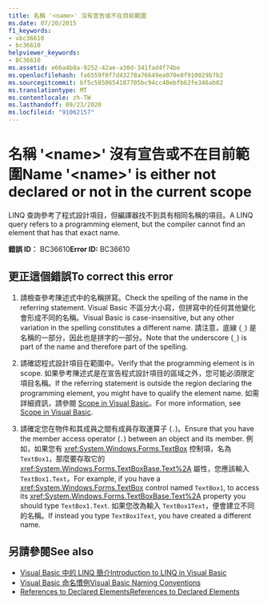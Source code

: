 ```yaml
---
title: 名稱 '<name>' 沒有宣告或不在目前範圍
ms.date: 07/20/2015
f1_keywords:
- vbc36610
- bc36610
helpviewer_keywords:
- BC36610
ms.assetid: e66a4b8a-9252-42ae-a30d-341fad4f74be
ms.openlocfilehash: fa6559f0f7d43278a76649ea070e0f910029b7b2
ms.sourcegitcommit: bf5c5850654187705bc94cc40ebfb62fe346ab02
ms.translationtype: MT
ms.contentlocale: zh-TW
ms.lasthandoff: 09/23/2020
ms.locfileid: "91062157"
---
```

# <a name="name-name-is-either-not-declared-or-not-in-the-current-scope"></a><span data-ttu-id="42522-102">名稱 '\<name>' 沒有宣告或不在目前範圍</span><span class="sxs-lookup"><span data-stu-id="42522-102">Name '\<name>' is either not declared or not in the current scope</span></span>

<span data-ttu-id="42522-103">LINQ 查詢參考了程式設計項目，但編譯器找不到具有相同名稱的項目。</span><span class="sxs-lookup"><span data-stu-id="42522-103">A LINQ query refers to a programming element, but the compiler cannot find an element that has that exact name.</span></span>  
  
 <span data-ttu-id="42522-104">**錯誤 ID︰** BC36610</span><span class="sxs-lookup"><span data-stu-id="42522-104">**Error ID:** BC36610</span></span>  
  
## <a name="to-correct-this-error"></a><span data-ttu-id="42522-105">更正這個錯誤</span><span class="sxs-lookup"><span data-stu-id="42522-105">To correct this error</span></span>  
  
1. <span data-ttu-id="42522-106">請檢查參考陳述式中的名稱拼寫。</span><span class="sxs-lookup"><span data-stu-id="42522-106">Check the spelling of the name in the referring statement.</span></span> <span data-ttu-id="42522-107">Visual Basic 不區分大小寫，但拼寫中的任何其他變化會形成不同的名稱。</span><span class="sxs-lookup"><span data-stu-id="42522-107">Visual Basic is case-insensitive, but any other variation in the spelling constitutes a different name.</span></span> <span data-ttu-id="42522-108">請注意，底線 (`_`) 是名稱的一部分，因此也是拼字的一部分。</span><span class="sxs-lookup"><span data-stu-id="42522-108">Note that the underscore (`_`) is part of the name and therefore part of the spelling.</span></span>  
  
2. <span data-ttu-id="42522-109">請確認程式設計項目在範圍中。</span><span class="sxs-lookup"><span data-stu-id="42522-109">Verify that the programming element is in scope.</span></span> <span data-ttu-id="42522-110">如果參考陳述式是在宣告程式設計項目的區域之外，您可能必須限定項目名稱。</span><span class="sxs-lookup"><span data-stu-id="42522-110">If the referring statement is outside the region declaring the programming element, you might have to qualify the element name.</span></span> <span data-ttu-id="42522-111">如需詳細資訊，請參閱 [Scope in Visual Basic](../programming-guide/language-features/declared-elements/scope.md)。</span><span class="sxs-lookup"><span data-stu-id="42522-111">For more information, see [Scope in Visual Basic](../programming-guide/language-features/declared-elements/scope.md).</span></span>  
  
3. <span data-ttu-id="42522-112">請確定您在物件和其成員之間有成員存取運算子 (`.`)。</span><span class="sxs-lookup"><span data-stu-id="42522-112">Ensure that you have the member access operator (`.`) between an object and its member.</span></span> <span data-ttu-id="42522-113">例如，如果您有 <xref:System.Windows.Forms.TextBox> 控制項，名為 `TextBox1`，那麼要存取它的 <xref:System.Windows.Forms.TextBoxBase.Text%2A> 屬性，您應該輸入 `TextBox1.Text`。</span><span class="sxs-lookup"><span data-stu-id="42522-113">For example, if you have a <xref:System.Windows.Forms.TextBox> control named `TextBox1`, to access its <xref:System.Windows.Forms.TextBoxBase.Text%2A> property you should type `TextBox1.Text`.</span></span> <span data-ttu-id="42522-114">如果您改為輸入 `TextBox1Text`，便會建立不同的名稱。</span><span class="sxs-lookup"><span data-stu-id="42522-114">If instead you type `TextBox1Text`, you have created a different name.</span></span>  
  
## <a name="see-also"></a><span data-ttu-id="42522-115">另請參閱</span><span class="sxs-lookup"><span data-stu-id="42522-115">See also</span></span>

- [<span data-ttu-id="42522-116">Visual Basic 中的 LINQ 簡介</span><span class="sxs-lookup"><span data-stu-id="42522-116">Introduction to LINQ in Visual Basic</span></span>](../programming-guide/language-features/linq/introduction-to-linq.md)
- [<span data-ttu-id="42522-117">Visual Basic 命名慣例</span><span class="sxs-lookup"><span data-stu-id="42522-117">Visual Basic Naming Conventions</span></span>](../programming-guide/program-structure/naming-conventions.md)
- [<span data-ttu-id="42522-118">References to Declared Elements</span><span class="sxs-lookup"><span data-stu-id="42522-118">References to Declared Elements</span></span>](../programming-guide/language-features/declared-elements/references-to-declared-elements.md)
